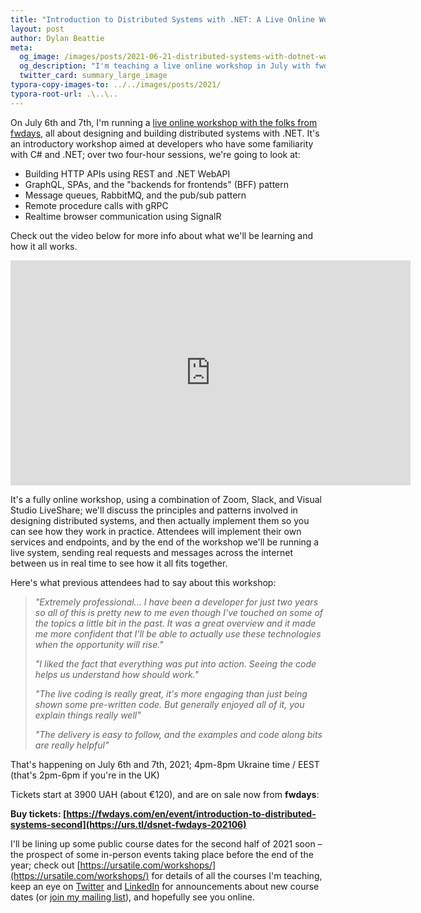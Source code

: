 ```yaml
---
title: "Introduction to Distributed Systems with .NET: A Live Online Workshop with fwdays"
layout: post
author: Dylan Beattie
meta:
  og_image: /images/posts/2021-06-21-distributed-systems-with-dotnet-workshop.jpg
  og_description: "I'm teaching a live online workshop in July with fwdays, all about designing distributed systems with .NET"
  twitter_card: summary_large_image
typora-copy-images-to: ../../images/posts/2021/
typora-root-url: .\..\..
---
```


On July 6th and 7th, I'm running a [live online workshop with the folks from fwdays](https://urs.tl/dsnet-fwdays-202106), all about designing and building distributed systems with .NET. It's an introductory workshop aimed at developers who have some familiarity with C# and .NET; over two four-hour sessions, we're going to look at:

* Building HTTP APIs using REST and .NET WebAPI
* GraphQL, SPAs, and the "backends for frontends" (BFF) pattern
* Message queues, RabbitMQ, and the pub/sub pattern
* Remote procedure calls with gRPC
* Realtime browser communication using SignalR

Check out the video below for more info about what we'll be learning and how it all works.

<iframe class="youtube" width="640" height="360" src="https://www.youtube.com/embed/syRFvVt6k8Y" title="YouTube video player" frameborder="0" allow="accelerometer; autoplay; clipboard-write; encrypted-media; gyroscope; picture-in-picture" allowfullscreen></iframe>

It's a fully online workshop, using a combination of Zoom, Slack, and Visual Studio LiveShare; we'll discuss the principles and patterns involved in designing distributed systems, and then actually implement them so you can see how they work in practice. Attendees will implement their own services and endpoints, and by the end of the workshop we'll be running a live system, sending real requests and messages across the internet between us in real time to see how it all fits together.

Here's what previous attendees had to say about this workshop:

> *"Extremely professional... I have been a developer for just two years so all of this is pretty new to me even though I've touched on some of the topics a little bit in the past. It was a great overview and it made me more confident that I'll be able to actually use these technologies when the opportunity will rise."*
>
> *"I liked the fact that everything was put into action. Seeing the code helps us understand how should work."*
>
> *"The live coding is really great, it's more engaging than just being shown some pre-written code. But generally enjoyed all of it, you explain things really well"*
>
> *"The delivery is easy to follow, and the examples and code along bits are really helpful"*

That's happening on July 6th and 7th, 2021; 4pm-8pm Ukraine time / EEST (that's 2pm-6pm if you're in the UK)

Tickets start at 3900 UAH (about €120), and are on sale now from **fwdays**:

**Buy tickets: [https://fwdays.com/en/event/introduction-to-distributed-systems-second](https://urs.tl/dsnet-fwdays-202106)**

I'll be lining up some public course dates for the second half of 2021 soon – the prospect of some in-person events taking place before the end of the year; check out [https://ursatile.com/workshops/](https://ursatile.com/workshops/) for details of all the courses I'm teaching, keep an eye on [Twitter](https://twitter.com/ursatile) and [LinkedIn](https://linkedin.com/company/ursatile) for announcements about new course dates (or [join my mailing list](https://ursatile.com/contact)), and hopefully see you online.
